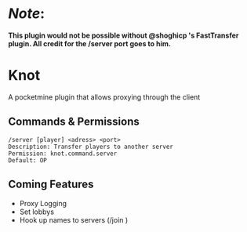 # *Note*:
**This plugin would not be possible without @shoghicp 's FastTransfer plugin. All credit for the /server <IP> <PORT> port goes to him.**
# Knot
A pocketmine plugin that allows proxying through the client
## Commands & Permissions
```
/server [player] <adress> <port>
Description: Transfer players to another server
Permission: knot.command.server
Default: OP
```
## Coming Features
- Proxy Logging
- Set lobbys
- Hook up names to servers (/join <SERVERNAME>)
